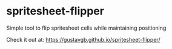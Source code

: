 # spritesheet-flipper
Simple tool to flip spritesheet cells while maintaining positioning

Check it out at: https://gustavgb.github.io/spritesheet-flipper/

